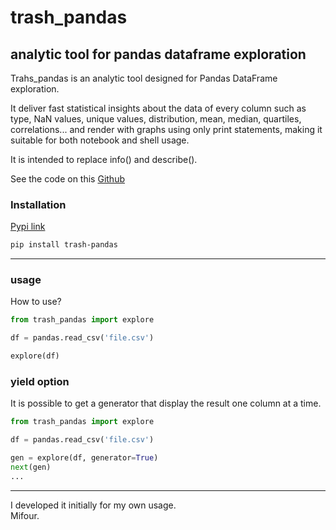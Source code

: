 # trash_pandas
## analytic tool for pandas dataframe exploration

Trahs_pandas is an analytic tool designed for Pandas DataFrame exploration.  

It deliver fast statistical insights about the data of every column such as type, NaN values, unique values, distribution, mean, median, quartiles, correlations... and render with graphs using only print statements, making it suitable for both notebook and shell usage.  

It is intended to replace info() and describe().   

See the code on this [Github](https://github.com/Mifour/trash_pandas)

### Installation  
[Pypi link](https://pypi.org/project/trash-pandas/)
```bash
pip install trash-pandas
```
---

### usage  
How to use?
```python
from trash_pandas import explore

df = pandas.read_csv('file.csv')

explore(df)

```
### yield option  
It is possible to get a generator that display the result one column at a time. 

```python
from trash_pandas import explore

df = pandas.read_csv('file.csv')

gen = explore(df, generator=True)
next(gen)
...

```
----

I developed it initially for my own usage.  
Mifour.